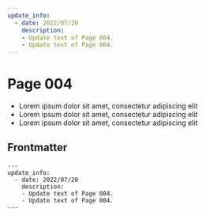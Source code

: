 ```yaml
---
update_info:
  - date: 2022/07/20
    description:
    - Update text of Page 004.
    - Update text of Page 004.
---
```

# Page 004

- Lorem ipsum dolor sit amet, consectetur adipiscing elit
- Lorem ipsum dolor sit amet, consectetur adipiscing elit
- Lorem ipsum dolor sit amet, consectetur adipiscing elit


## Frontmatter

```
---
update_info:
  - date: 2022/07/20
    description:
    - Update text of Page 004.
    - Update text of Page 004.
---
```
